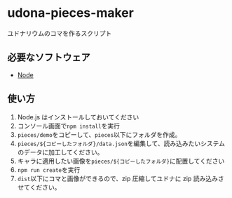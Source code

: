 # udona-pieces-maker

ユドナリウムのコマを作るスクリプト

## 必要なソフトウェア

- [Node](https://nodejs.org/ja/)

## 使い方

1. Node.js はインストールしておいてください
2. コンソール画面で`npm install`を実行
3. `pieces/demo`をコピーして、`pieces`以下にフォルダを作成。
4. `pieces/${コピーしたフォルダ}/data.json`を編集して、読み込みたいシステムのデータに加工してください。
5. キャラに適用したい画像を`pieces/${コピーしたフォルダ}`に配置してください
6. `npm run create`を実行
7. `dist`以下にコマと画像ができるので、zip 圧縮してユドナに zip 読み込みさせてください。
